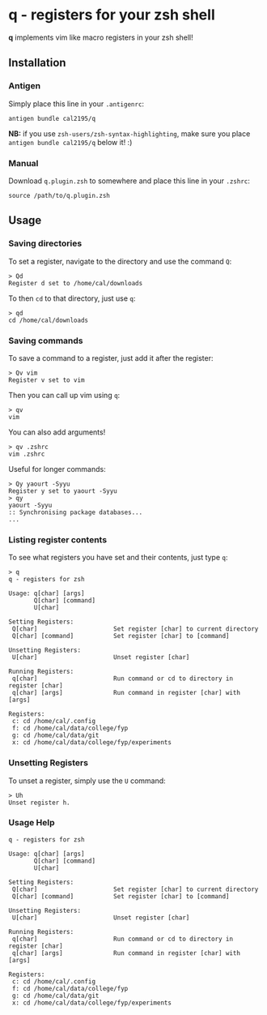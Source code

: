 # q - registers for your zsh shell
**q** implements vim like macro registers in your zsh shell!

## Installation

### Antigen

Simply place this line in your `.antigenrc`:
```
antigen bundle cal2195/q
```

**NB:** if you use `zsh-users/zsh-syntax-highlighting`, make sure you place `antigen bundle cal2195/q` below it! :)

### Manual

Download `q.plugin.zsh` to somewhere and place this line in your `.zshrc`:
```
source /path/to/q.plugin.zsh
```

## Usage

### Saving directories

To set a register, navigate to the directory and use the command `Q`:
```
> Qd
Register d set to /home/cal/downloads
```

To then `cd` to that directory, just use `q`:
```
> qd
cd /home/cal/downloads
```

### Saving commands

To save a command to a register, just add it after the register:
```
> Qv vim
Register v set to vim
```

Then you can call up vim using `q`:
```
> qv
vim
```

You can also add arguments!
```
> qv .zshrc
vim .zshrc
```

Useful for longer commands:
```
> Qy yaourt -Syyu
Register y set to yaourt -Syyu
> qy
yaourt -Syyu
:: Synchronising package databases...
...
```

### Listing register contents

To see what registers you have set and their contents, just type `q`:

```
> q
q - registers for zsh

Usage: q[char] [args]
       Q[char] [command]
       U[char]

Setting Registers:
 Q[char]                     Set register [char] to current directory
 Q[char] [command]           Set register [char] to [command]

Unsetting Registers:
 U[char]                     Unset register [char]

Running Registers:
 q[char]                     Run command or cd to directory in register [char]
 q[char] [args]              Run command in register [char] with [args]

Registers:
 c: cd /home/cal/.config
 f: cd /home/cal/data/college/fyp
 g: cd /home/cal/data/git
 x: cd /home/cal/data/college/fyp/experiments
```

### Unsetting Registers

To unset a register, simply use the `U` command:
```
> Uh
Unset register h.
```

### Usage Help

```
q - registers for zsh

Usage: q[char] [args]
       Q[char] [command]
       U[char]

Setting Registers:
 Q[char]                     Set register [char] to current directory
 Q[char] [command]           Set register [char] to [command]

Unsetting Registers:
 U[char]                     Unset register [char]

Running Registers:
 q[char]                     Run command or cd to directory in register [char]
 q[char] [args]              Run command in register [char] with [args]

Registers:
 c: cd /home/cal/.config
 f: cd /home/cal/data/college/fyp
 g: cd /home/cal/data/git
 x: cd /home/cal/data/college/fyp/experiments
```
